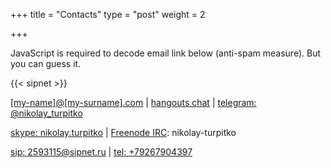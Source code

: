 +++
title = "Contacts"
type = "post"
weight = 2

+++

<noscript>
JavaScript is required to decode email link below (anti-spam measure).
But you can guess it.
</noscript>

<form method="POST"
      action="https://formspree.io/avxbynl[at]ghecvgxb[dot]pbz"
      class="jsonly"
      style="display:none">
    <input type="hidden" name="_subject" value="[nikolay.turpitko.com]" />
    <input type="hidden" name="_format" value="plain" />
    <input type="text" name="_gotcha" style="display:none" />
    <input type="text" name="name" placeholder="Your name">
    <input type="email" name="email" placeholder="Your email">
    <textarea name="message" placeholder="Your message"></textarea>
    <button type="submit">Send email</button>
</form>

<script src="https://apis.google.com/js/platform.js" async defer></script>
<div class="jsonly" style="display: none">
    <g:hangout
        render="createhangout"
        invites="[{id:'118256930792891720434', invite_type:'PROFILE'}]">
    </g:hangout>
</div>

{{< sipnet >}}

[[my-name]@[my-surname].com](mailto:avxbynl[at]ghecvgxb[dot]pbz) |
[hangouts chat](https://hangouts.google.com/chat/person/118256930792891720434) |
[telegram: @nikolay_turpitko](https://t.me/nikolay_turpitko)

[skype: nikolay.turpitko](skype:nikolay.turpitko?call) |
[Freenode IRC](irc://irc.freenode.net): nikolay-turpitko

[sip: 2593115@sipnet.ru](sip:2593115@sipnet.ru) |
[tel: +79267904397](tel:+79267904397)
